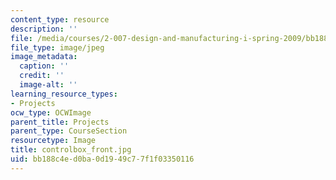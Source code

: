 ```yaml
---
content_type: resource
description: ''
file: /media/courses/2-007-design-and-manufacturing-i-spring-2009/bb188c4ed0ba0d1949c77f1f03350116_controlbox_front.jpg
file_type: image/jpeg
image_metadata:
  caption: ''
  credit: ''
  image-alt: ''
learning_resource_types:
- Projects
ocw_type: OCWImage
parent_title: Projects
parent_type: CourseSection
resourcetype: Image
title: controlbox_front.jpg
uid: bb188c4e-d0ba-0d19-49c7-7f1f03350116
---
```

